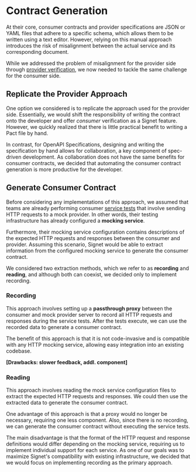 # Contract Generation

At their core, consumer contracts and provider specifications are JSON or YAML files that adhere to a specific schema, which allows them to be written using a text editor.
However, relying on this manual approach introduces the risk of misalignment between the actual service and its corresponding document.

While we addressed the problem of misalignment for the provider side through [provider verification](https://signet-framework.dev/case-study/design_decisions/provider_verification), we now needed to tackle the same challenge for the consumer side.

## Replicate the Provider Approach

One option we considered is to replicate the approach used for the provider side.
Essentially, we would shift the responsibility of writing the contract onto the developer and offer *consumer* verification as a Signet feature.
However, we quickly realized that there is little practical benefit to writing a Pact file by hand.

In contrast, for OpenAPI Specifications, designing and writing the specification by hand allows for collaboration, a key component of spec-driven development.
As collaboration does not have the same benefits for consumer contracts, we decided that automating the consumer contract generation is more productive for the developer.

## Generate Consumer Contract

Before considering any implementations of this approach, we assumed that teams are already performing consumer [service tests](http://localhost:3000/case-study/background/challenges_testing_microservices#challenges-with-integration-testing) that involve sending HTTP requests to a mock provider.
In other words, their testing infrastructure has already configured a **mocking service**.

Furthermore, their mocking service configuration contains descriptions of the expected HTTP requests and responses between the consumer and provider.
Assuming this scenario, Signet would be able to extract information from the configured mocking service to generate the consumer contract.

We considered two extraction methods, which we refer to as **recording** and **reading**, and although both can coexist, we decided only to implement recording.

### Recording

This approach involves setting up a **passthrough proxy** between the consumer and mock provider server to record all HTTP requests and responses during the service tests.
After the tests execute, we can use the recorded data to generate a consumer contract.

The benefit of this approach is that it is not code-invasive and is compatible with any HTTP mocking service, allowing easy integration into an existing codebase.

**[Drawbacks: slower feedback, addl. component]**

### Reading

This approach involves reading the mock service configuration files to extract the expected HTTP requests and responses.
We could then use the extracted data to generate the consumer contract.

One advantage of this approach is that a proxy would no longer be necessary, requiring one less component.
Also, since there is no recording, we can generate the consumer contract without executing the service tests.

The main disadvantage is that the format of the HTTP request and response definitions would differ depending on the mocking service, requiring us to implement individual support for each service.
As one of our goals was to maximize Signet's compatibility with existing infrastructure, we decided that we would focus on implementing recording as the primary approach.

